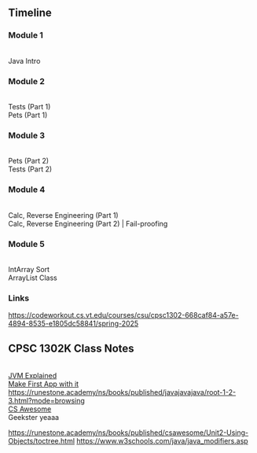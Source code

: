 ## Timeline
### Module 1
<br> Java Intro
### Module 2
<br> Tests (Part 1)
<br> Pets (Part 1)
### Module 3
<br> Pets (Part 2)
<br> Tests (Part 2)
### Module 4 
<br> Calc, Reverse Engineering (Part 1)
<br> Calc, Reverse Engineering (Part 2) | Fail-proofing
### Module 5
<br> IntArray Sort 
<br> ArrayList Class


### Links
https://codeworkout.cs.vt.edu/courses/csu/cpsc1302-668caf84-a57e-4894-8535-e1805dc58841/spring-2025

## CPSC 1302K Class Notes
<br>  [JVM Explained](https://www.freecodecamp.org/news/jvm-tutorial-java-virtual-machine-architecture-explained-for-beginners/)
<br> [Make First App with it](https://www.geeksforgeeks.org/creating-first-java-application-in-intellij-idea/)
<br> https://runestone.academy/ns/books/published/javajavajava/root-1-2-3.html?mode=browsing
<br> [CS Awesome](https://runestone.academy/ns/books/published/csawesome/index.html)
<br> Geekster yeaaa

https://runestone.academy/ns/books/published/csawesome/Unit2-Using-Objects/toctree.html
https://www.w3schools.com/java/java_modifiers.asp